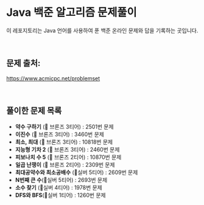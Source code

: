 # Java 백준 알고리즘 문제풀이

이 레포지토리는 Java 언어를 사용하여 푼 백준 온라인 문제와 답을 기록하는 곳입니다.

<br>

## 문제 출처:

https://www.acmicpc.net/problemset

<br>

## 풀이한 문제 목록
- **약수 구하기** (🥉 브론즈 3티어) : 2501번 문제
- **이진수** (🥉 브론즈 3티어) : 3460번 문제
- **최소, 최대** (🥉 브론즈 3티어) : 10818번 문제
- **지능형 기차 2** (🥉 브론즈 3티어) : 2460번 문제
- **피보나치 수 5** (🥉 브론즈 2티어) : 10870번 문제
- **일곱 난쟁이** (🥉 브론즈 2티어) : 2309번 문제
- **최대공약수와 최소공배수** (🥈실버 5티어) : 2609번 문제
- **N번째 큰 수**(🥈실버 5티어) : 2693번 문제
- **소수 찾기** (🥈실버 4티어) : 1978번 문제
- **DFS와 BFS**(🥈실버 1티어) : 1260번 문제
